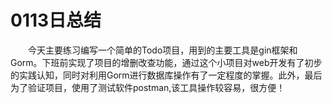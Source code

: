 # 0113日总结

&emsp;&emsp;今天主要练习编写一个简单的Todo项目，用到的主要工具是gin框架和Gorm。下班前实现了项目的增删改查功能，通过这个小项目对web开发有了初步的实践认知，同时对利用Gorm进行数据库操作有了一定程度的掌握。此外，最后为了验证项目，使用了测试软件postman,该工具操作较容易，很方便！